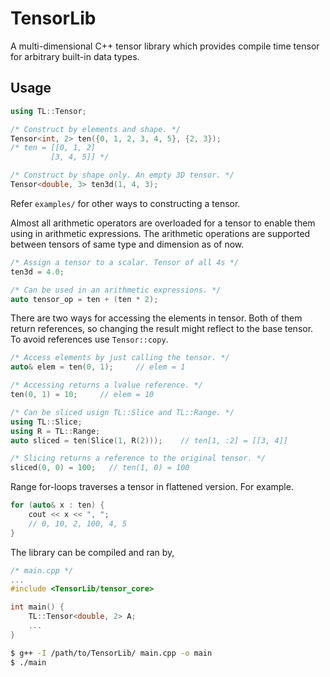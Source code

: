 # TensorLib
A multi-dimensional C++ tensor library which provides compile time tensor for arbitrary built-in data types.

## Usage
```cpp
using TL::Tensor;

/* Construct by elements and shape. */
Tensor<int, 2> ten({0, 1, 2, 3, 4, 5}, {2, 3});
/* ten = [[0, 1, 2]
         [3, 4, 5]] */

/* Construct by shape only. An empty 3D tensor. */
Tensor<double, 3> ten3d(1, 4, 3);
```
Refer `examples/` for other ways to constructing a tensor. 

Almost all arithmetic operators are overloaded for a tensor to enable them using in arithmetic expressions. The arithmetic operations are supported between tensors of same type and dimension as of now.

```cpp
/* Assign a tensor to a scalar. Tensor of all 4s */
ten3d = 4.0;

/* Can be used in an arithmetic expressions. */
auto tensor_op = ten + (ten * 2);
```

There are two ways for accessing the elements in tensor. Both of them return references, so changing the result might reflect to the base tensor. To avoid references use `Tensor::copy`.

```cpp
/* Access elements by just calling the tensor. */
auto& elem = ten(0, 1);     // elem = 1 

/* Accessing returns a lvalue reference. */
ten(0, 1) = 10;     // elem = 10

/* Can be sliced usign TL::Slice and TL::Range. */
using TL::Slice;
using R = TL::Range;
auto sliced = ten(Slice(1, R(2)));    // ten[1, :2] = [[3, 4]]

/* Slicing returns a reference to the original tensor. */
sliced(0, 0) = 100;   // ten(1, 0) = 100
```

Range for-loops traverses a tensor in flattened version. For example.
```cpp
for (auto& x : ten) {
    cout << x << ", ";
    // 0, 10, 2, 100, 4, 5
}
```

The library can be compiled and ran by,

```cpp
/* main.cpp */
...
#include <TensorLib/tensor_core>

int main() {
    TL::Tensor<double, 2> A;
    ...
}
```
```bash
$ g++ -I /path/to/TensorLib/ main.cpp -o main
$ ./main
```
